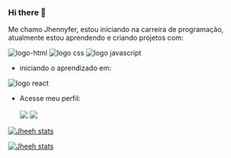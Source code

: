 ### Hi there 👋

Me chamo Jhennyfer, estou iniciando na carreira de programação, atualmente estou aprendendo e criando projetos com:
<br>

<img src="https://img.shields.io/badge/HTML5-E34F26?style=for-the-badge&logo=html5&logoColor=white" alt="logo-html">
<img src="https://img.shields.io/badge/CSS3-1572B6?style=for-the-badge&logo=css3&logoColor=white" alt="logo css">
<img src="https://img.shields.io/badge/JavaScript-F7DF1E?style=for-the-badge&logo=javascript&logoColor=black" alt="logo javascript">

- iniciando o aprendizado em:
<img src="https://img.shields.io/badge/React-20232A?style=for-the-badge&logo=react&logoColor=61DAFB" alt="logo react">
<br>

-  Acesse meu perfil:<br><br>
<a href="www.linkedin.com/in/jhennyfer-costa-8048a5150"><img src="https://img.shields.io/badge/LinkedIn-0077B5?style=for-the-badge&logo=linkedin&logoColor=white"></a>
<a href="https://www.instagram.com/jheehsummer?igsh=OHRqcTlleXV0dm13&utm_source=qr"><img src="https://img.shields.io/badge/Instagram-E4405F?style=for-the-badge&logo=instagram&logoColor=white"></a>


[![Jheeh stats](https://github-readme-stats.vercel.app/api?username=jheehsummer)](https://github.com/anuraghazra/github-readme-stats)

[![Jheeh stats](https://github-readme-stats.vercel.app/api/top-langs/?username=jheehsummer)](https://github.com/anuraghazra/github-readme-stats)
